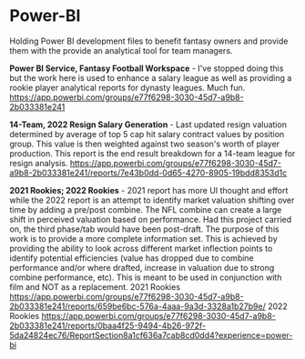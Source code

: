 # Power-BI
Holding Power BI development files to benefit fantasy owners and provide them with the provide an analytical tool for team managers.


**Power BI Service, Fantasy Football Workspace** - I've stopped doing this but the work here is used to enhance a salary league as well as providing a rookie player analytical reports for dynasty leagues. Much fun.
https://app.powerbi.com/groups/e77f6298-3030-45d7-a9b8-2b033381e241

**14-Team, 2022 Resign Salary Generation** - Last updated resign valuation determined by average of top 5 cap hit salary contract values by position group. This value is then weighted against two season's worth of player production. This report is the end result breakdown for a 14-team league for resign analysis.
https://app.powerbi.com/groups/e77f6298-3030-45d7-a9b8-2b033381e241/reports/7e43b0dd-0d65-4270-8905-19bdd8353d1c

**2021 Rookies; 2022 Rookies** - 2021 report has more UI thought and effort while the 2022 report is an attempt to identify market valuation shifting over time by adding a pre/post combine. The NFL combine can create a large shift in perceived valuation based on performance. Had this project carried on, the third phase/tab would have been post-draft. The purpose of this work is to provide a more complete information set. This is achieved by providing the ability to look across different market inflection points to identify potential efficiencies (value has dropped due to combine performance and/or where drafted, increase in valuation due to strong combine performance, etc). This is meant to be used in conjunction with film and NOT as a replacement.
2021 Rookies
https://app.powerbi.com/groups/e77f6298-3030-45d7-a9b8-2b033381e241/reports/659be6bc-576a-4aaa-9a3d-3328a1b27b9e/
2022 Rookies
https://app.powerbi.com/groups/e77f6298-3030-45d7-a9b8-2b033381e241/reports/0baa4f25-9494-4b26-972f-5da24824ec76/ReportSection8a1cf636a7cab8cd0dd4?experience=power-bi
